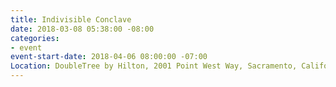 ```yaml
---
title: Indivisible Conclave
date: 2018-03-08 05:38:00 -08:00
categories:
- event
event-start-date: 2018-04-06 08:00:00 -07:00
Location: DoubleTree by Hilton, 2001 Point West Way, Sacramento, California, 95815
---
```


